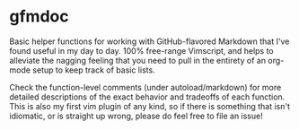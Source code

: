 # gfmdoc

Basic helper functions for working with GitHub-flavored Markdown that I've found
useful in my day to day. 100% free-range Vimscript, and helps to alleviate the
nagging feeling that you need to pull in the entirety of an org-mode setup to
keep track of basic lists.

Check the function-level comments (under autoload/markdown) for more detailed
descriptions of the exact behavior and tradeoffs of each function. This is also
my first vim plugin of any kind, so if there is something that isn't idiomatic,
or is straight up wrong, please do feel free to file an issue!
